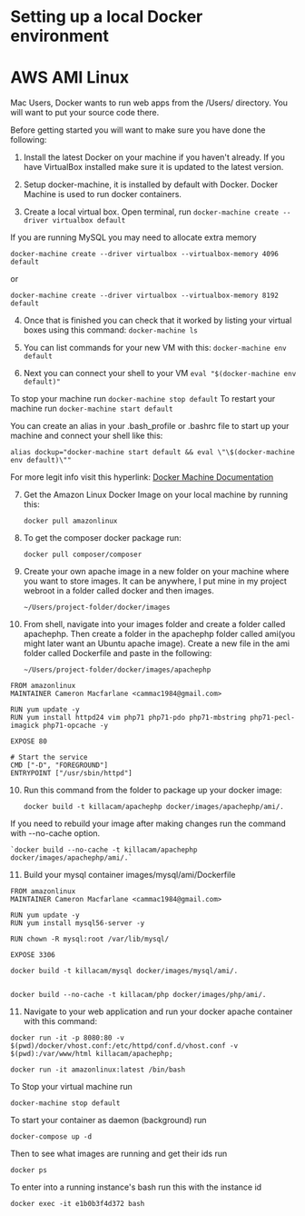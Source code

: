 # Setting up a local Docker environment

# AWS AMI Linux

Mac Users, Docker wants to run web apps from the /Users/ directory. You will want to put your source code there.

Before getting started you will want to make sure you have done the following: 

1) Install the latest Docker on your machine if you haven't already. If you have VirtualBox installed make sure it is updated to the latest version.

2) Setup docker-machine, it is installed by default with Docker. Docker Machine is used to run docker containers.

3) Create a local virtual box. Open terminal, run `docker-machine create --driver virtualbox default`

If you are running MySQL you may need to allocate extra memory

    docker-machine create --driver virtualbox --virtualbox-memory 4096 default

or

    docker-machine create --driver virtualbox --virtualbox-memory 8192 default


4) Once that is finished you can check that it worked by listing your virtual boxes using this command: `docker-machine ls`

5) You can list commands for your new VM with this: `docker-machine env default`

6) Next you can connect your shell to your VM `eval "$(docker-machine env default)"`

To stop your machine run `docker-machine stop default`
To restart your machine run `docker-machine start default`

You can create an alias in your .bash_profile or .bashrc file to start up your machine and connect your shell like this:

    alias dockup="docker-machine start default && eval \"\$(docker-machine env default)\""

For more legit info visit this hyperlink: [Docker Machine Documentation](https://docs.docker.com/machine/get-started/)

7) Get the Amazon Linux Docker Image on your local machine by running this:

    `docker pull amazonlinux`

8) To get the composer docker package run: 

    `docker pull composer/composer`

9) Create your own apache image in a new folder on your machine where you want to store images. It can be anywhere, I put mine in my project webroot in a folder called docker and then images.

    `~/Users/project-folder/docker/images`

10) From shell, navigate into your images folder and create a folder called apachephp. Then create a folder in the apachephp folder called ami(you might later want an Ubuntu apache image). Create a new file in the ami folder called Dockerfile and paste in the following:

    `~/Users/project-folder/docker/images/apachephp`

```
FROM amazonlinux
MAINTAINER Cameron Macfarlane <cammac1984@gmail.com>

RUN yum update -y
RUN yum install httpd24 vim php71 php71-pdo php71-mbstring php71-pecl-imagick php71-opcache -y

EXPOSE 80

# Start the service
CMD ["-D", "FOREGROUND"]
ENTRYPOINT ["/usr/sbin/httpd"]
```

10) Run this command from the folder to package up your docker image:

    `docker build -t killacam/apachephp docker/images/apachephp/ami/.`

If you need to rebuild your image after making changes run the command with --no-cache option.

    `docker build --no-cache -t killacam/apachephp docker/images/apachephp/ami/.`

11) Build your mysql container images/mysql/ami/Dockerfile

```
FROM amazonlinux
MAINTAINER Cameron Macfarlane <cammac1984@gmail.com>

RUN yum update -y
RUN yum install mysql56-server -y

RUN chown -R mysql:root /var/lib/mysql/

EXPOSE 3306
```

    docker build -t killacam/mysql docker/images/mysql/ami/.


    docker build --no-cache -t killacam/php docker/images/php/ami/.



11) Navigate to your web application and run your docker apache container with this command:

`docker run -it -p 8080:80 -v $(pwd)/docker/vhost.conf:/etc/httpd/conf.d/vhost.conf -v $(pwd):/var/www/html killacam/apachephp;` 

`docker run -it amazonlinux:latest /bin/bash`

To Stop your virtual machine run

 `docker-machine stop default`


To start your container as daemon (background) run

    docker-compose up -d

Then to see what images are running and get their ids run

    docker ps

To enter into a running instance's bash run this with the instance id

    docker exec -it e1b0b3f4d372 bash
